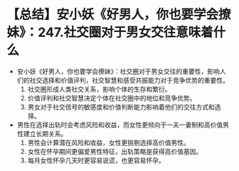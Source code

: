 # 【总结】安小妖《好男人，你也要学会撩妹》：247.社交圈对于男女交往意味着什么

-   安小妖《好男人，你也要学会撩妹》：社交圈对于男女交往的重要性，影响人们的社交选择和价值评判，社交智慧和感受共振能力对于竞争优势的重要性。
    1.  社交圈形成人类社交关系，影响个体的生存和繁衍。
    2.  价值评判和社交智慧决定个体在社交圈中的地位和竞争优势。
    3.  男女对于社交信号的敏感度和价值判断能力影响着他们的交往方式和选择。
-   男性在选择出轨时会考虑风险和收益，而女性更倾向于一夫一妻制和高价值男性建立长期关系。
    1.  男性会计算潜在风险和收益，女性更挑剔选择高价值男性。
    2.  女性在怀孕期间更偏爱男性特征，出轨策略是获得高价值基因。
    3.  每月女性怀孕几天时更容易说谎，也更容易怀孕。